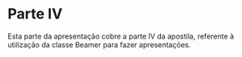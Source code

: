 # Parte IV

Esta parte da apresentação cobre a parte IV da apostila, referente à utilização da classe Beamer para fazer apresentações.
